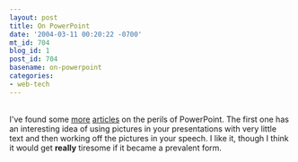 ```yaml
---
layout: post
title: On PowerPoint
date: '2004-03-11 00:20:22 -0700'
mt_id: 704
blog_id: 1
post_id: 704
basename: on-powerpoint
categories:
- web-tech
---
```

<br />I've found some <a href="http://www.maya.com/web/what/mayapinions/what_mp_gould_evilgenius.mtml">more</a> <a href="http://www.penmachine.com/techie/presentations_2003-12.html">articles</a> on the perils of PowerPoint. The first one has an interesting idea of using pictures in your presentations with very little text and then working off the pictures in your speech. I like it, though I think it would get <strong>really</strong> tiresome if it became a prevalent form.<br /><br /><br />
